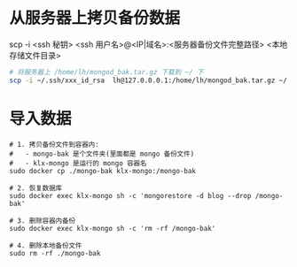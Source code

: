 # 从服务器上拷贝备份数据

scp -i <ssh 秘钥>  <ssh 用户名>@<IP|域名>:<服务器备份文件完整路径> <本地存储文件目录>

```sh
# 将服务器上 /home/lh/mongod_bak.tar.gz 下载到 ~/ 下
scp -i ~/.ssh/xxx_id_rsa  lh@127.0.0.0.1:/home/lh/mongod_bak.tar.gz ~/
```

# 导入数据

```shell
# 1. 拷贝备份文件到容器内: 
#   - mongo-bak 是个文件夹(里面都是 mongo 备份文件)
#   - klx-mongo 是运行的 mongo 容器名
sudo docker cp ./mongo-bak klx-mongo:/mongo-bak

# 2. 恢复数据库
sudo docker exec klx-mongo sh -c 'mongorestore -d blog --drop /mongo-bak'

# 3. 删除容器内备份
sudo docker exec klx-mongo sh -c 'rm -rf /mongo-bak'

# 4. 删除本地备份文件
sudo rm -rf ./mongo-bak
```
